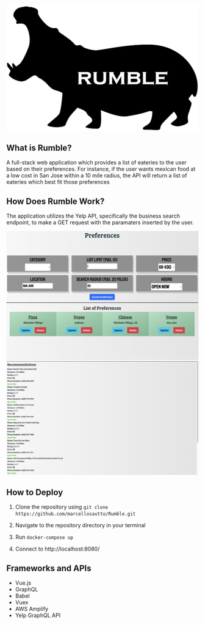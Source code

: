 <img src="https://github.com/marcellosautto/Rumble/blob/master/src/assets/images/rumble-icon.png?raw=true" alt="drawing" width="750"/>

## What is Rumble?
A full-stack web application which provides a list of eateries to the user based on their preferences. For instance, if the user wants mexican food at a low cost in San Jose within a 10 mile radius, 
the API will return a list of eateries which best fit those preferences

## How Does Rumble Work?
The application utilizes the Yelp API, specifically the business search endpoint, to make a GET request with the paramaters inserted by the user.

<img src="https://github.com/marcellosautto/Rumble/blob/master/src/assets/images/about-p1.png?raw=true" alt="drawing" width="750"/>
<img src="https://github.com/marcellosautto/Rumble/blob/master/src/assets/images/about-p2.png?raw=true" alt="drawing" width="750"/>

## How to Deploy
1. Clone the repository using `git clone https://github.com/marcellosautto/Rumble.git`

2. Navigate to the repository directory in your terminal
3. Run `docker-compose up`
4. Connect to http://localhost:8080/


## Frameworks and APIs
* Vue.js
* GraphQL
* Babel
* Vuex
* AWS Amplify
* Yelp GraphQL API

